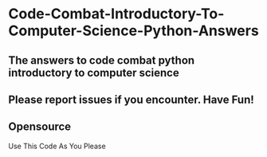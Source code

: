 # Code-Combat-Introductory-To-Computer-Science-Python-Answers
The answers to code combat python introductory to computer science
-
Please report issues if you encounter. Have Fun!
-
Opensource 
-
Use This Code As You Please
